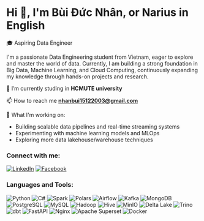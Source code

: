 # Hi 👋, I'm Bùi Đức Nhân, or Narius in English

🎓 Aspiring Data Engineer

I'm a passionate Data Engineering student from Vietnam, eager to explore and master the world of data. Currently, I am building a strong foundation in Big Data, Machine Learning, and Cloud Computing, continuously expanding my knowledge through hands-on projects and research.

🔭 I’m currently studing in **HCMUTE university**

📫 How to reach me **nhanbui15122003@gmail.com**

🚀 What I'm working on:

- Building scalable data pipelines and real-time streaming systems
- Experimenting with machine learning models and MLOps
- Exploring more data lakehouse/warehouse techniques


<h3 align="left">Connect with me:</h3>

[![LinkedIn](https://img.shields.io/badge/LinkedIn-0A66C2?style=for-the-badge&logo=linkedin&logoColor=white)](https://www.linkedin.com/in/duc-nhan-bui-a25648237)
[![Facebook](https://img.shields.io/badge/Facebook-1877F2?style=for-the-badge&logo=facebook&logoColor=white)](https://www.facebook.com/buiducnhan15122003/)


<h3 align="left">Languages and Tools:</h3>

![Python](https://img.shields.io/badge/Python-3776AB?style=for-the-badge&logo=python&logoColor=white)
![C#](https://img.shields.io/badge/C%23-239120?style=for-the-badge&logo=c-sharp&logoColor=white)
![Spark](https://img.shields.io/badge/Apache%20Spark-FDEE21?style=for-the-badge&logo=apachespark&logoColor=black)
![Polars](https://img.shields.io/badge/Polars-0092CA?style=for-the-badge&logo=polars&logoColor=white)
![Airflow](https://img.shields.io/badge/Apache%20Airflow-017CEE?style=for-the-badge&logo=apache-airflow&logoColor=white)
![Kafka](https://img.shields.io/badge/Apache%20Kafka-231F20?style=for-the-badge&logo=apache-kafka&logoColor=white)
![MongoDB](https://img.shields.io/badge/MongoDB-4EA94B?style=for-the-badge&logo=mongodb&logoColor=white)
![PostgreSQL](https://img.shields.io/badge/PostgreSQL-336791?style=for-the-badge&logo=postgresql&logoColor=white)
![MySQL](https://img.shields.io/badge/MySQL-4479A1?style=for-the-badge&logo=mysql&logoColor=white)
![Hadoop](https://img.shields.io/badge/Apache%20Hadoop-66CCFF?style=for-the-badge&logo=apache-hadoop&logoColor=black)
![Hive](https://img.shields.io/badge/Apache%20Hive-FDEE21?style=for-the-badge&logo=apachehive&logoColor=black)
![MinIO](https://img.shields.io/badge/MinIO-C12127?style=for-the-badge&logo=minio&logoColor=white)
![Delta Lake](https://img.shields.io/badge/Delta%20Lake-1AB394?style=for-the-badge&logo=databricks&logoColor=white)
![Trino](https://img.shields.io/badge/Trino-3F4E9C?style=for-the-badge&logo=trino&logoColor=white)
![dbt](https://img.shields.io/badge/dbt-FF694B?style=for-the-badge&logo=dbt&logoColor=white)
![FastAPI](https://img.shields.io/badge/FastAPI-009688?style=for-the-badge&logo=fastapi&logoColor=white)
![Nginx](https://img.shields.io/badge/Nginx-009639?style=for-the-badge&logo=nginx&logoColor=white)
![Apache Superset](https://img.shields.io/badge/Apache%20Superset-FF5A5F?style=for-the-badge&logo=apache-superset&logoColor=white)
![Docker](https://img.shields.io/badge/Docker-2496ED?style=for-the-badge&logo=docker&logoColor=white)


